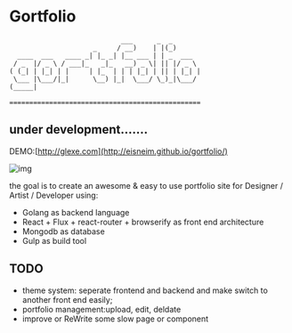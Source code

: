 Gortfolio
==========
	                            ___      _  _       
	                     _     / __)    | |(_)      
	  ____  ___   ____ _| |_ _| |__ ___ | | _  ___  
	 / _  |/ _ \ / ___|_   _|_   __) _ \| || |/ _ \ 
	( (_| | |_| | |     | |_  | | | |_| | || | |_| |
	 \___ |\___/|_|      \__) |_|  \___/ \_)_|\___/ 
	(_____|                                         
	
	================================================
									


## under development.......
DEMO:[http://glexe.com](http://eisneim.github.io/gortfolio/)

![img](snapshot.png 'preview')

the goal is to create an awesome & easy to use portfolio site for Designer / Artist / Developer
using: 
 - Golang as backend language
 - React + Flux + react-router + browserify as front end  architecture 
 - Mongodb as database
 - Gulp as build tool

## TODO
 - theme system: seperate frontend and backend and make switch to another front end easily;
 - portfolio management:upload, edit, deldate
 - improve or ReWrite some slow page or component
